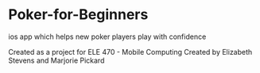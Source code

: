 # Poker-for-Beginners
ios app which helps new poker players play with confidence

Created as a project for ELE 470 - Mobile Computing
Created by Elizabeth Stevens and Marjorie Pickard
